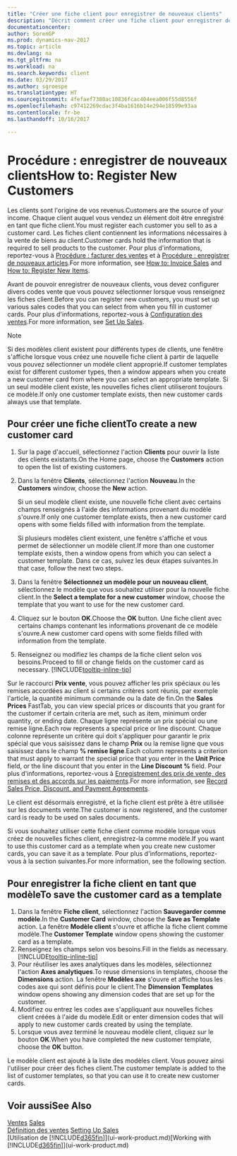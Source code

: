 ```yaml
---
title: "Créer une fiche client pour enregistrer de nouveaux clients"
description: "Décrit comment créer une fiche client pour enregistrer des informations sur chaque nouveau client ou client auquel vous vendez."
documentationcenter: 
author: SorenGP
ms.prod: dynamics-nav-2017
ms.topic: article
ms.devlang: na
ms.tgt_pltfrm: na
ms.workload: na
ms.search.keywords: client
ms.date: 03/29/2017
ms.author: sgroespe
ms.translationtype: HT
ms.sourcegitcommit: 4fefaef7380ac10836fcac404eea006f55d8556f
ms.openlocfilehash: c97412269cdac3f4ba1616b14e294e18599e93aa
ms.contentlocale: fr-be
ms.lasthandoff: 10/16/2017

---
```

# <a name="how-to-register-new-customers"></a><span data-ttu-id="a77ca-103">Procédure : enregistrer de nouveaux clients</span><span class="sxs-lookup"><span data-stu-id="a77ca-103">How to: Register New Customers</span></span>
<span data-ttu-id="a77ca-104">Les clients sont l'origine de vos revenus.</span><span class="sxs-lookup"><span data-stu-id="a77ca-104">Customers are the source of your income.</span></span> <span data-ttu-id="a77ca-105">Chaque client auquel vous vendez un élément doit être enregistré en tant que fiche client.</span><span class="sxs-lookup"><span data-stu-id="a77ca-105">You must register each customer you sell to as a customer card.</span></span> <span data-ttu-id="a77ca-106">Les fiches client contiennent les informations nécessaires à la vente de biens au client.</span><span class="sxs-lookup"><span data-stu-id="a77ca-106">Customer cards hold the information that is required to sell products to the customer.</span></span> <span data-ttu-id="a77ca-107">Pour plus d'informations, reportez-vous à [Procédure : facturer des ventes](sales-how-invoice-sales.md) et à [Procédure : enregistrer de nouveaux articles](inventory-how-register-new-items.md).</span><span class="sxs-lookup"><span data-stu-id="a77ca-107">For more information, see [How to: Invoice Sales](sales-how-invoice-sales.md) and [How to: Register New Items](inventory-how-register-new-items.md).</span></span>  

<span data-ttu-id="a77ca-108">Avant de pouvoir enregistrer de nouveaux clients, vous devez configurer divers codes vente que vous pouvez sélectionner lorsque vous renseignez les fiches client.</span><span class="sxs-lookup"><span data-stu-id="a77ca-108">Before you can register new customers, you must set up various sales codes that you can select from when you fill in customer cards.</span></span> <span data-ttu-id="a77ca-109">Pour plus d'informations, reportez-vous à [Configuration des ventes](sales-setup-sales.md).</span><span class="sxs-lookup"><span data-stu-id="a77ca-109">For more information, see [Set Up Sales](sales-setup-sales.md).</span></span>

> [!NOTE]  
>   <span data-ttu-id="a77ca-110">Si des modèles client existent pour différents types de clients, une fenêtre s'affiche lorsque vous créez une nouvelle fiche client à partir de laquelle vous pouvez sélectionner un modèle client approprié.</span><span class="sxs-lookup"><span data-stu-id="a77ca-110">If customer templates exist for different customer types, then a window appears when you create a new customer card from where you can select an appropriate template.</span></span> <span data-ttu-id="a77ca-111">Si un seul modèle client existe, les nouvelles fiches client utiliseront toujours ce modèle.</span><span class="sxs-lookup"><span data-stu-id="a77ca-111">If only one customer template exists, then new customer cards always use that template.</span></span>

## <a name="to-create-a-new-customer-card"></a><span data-ttu-id="a77ca-112">Pour créer une fiche client</span><span class="sxs-lookup"><span data-stu-id="a77ca-112">To create a new customer card</span></span>
1. <span data-ttu-id="a77ca-113">Sur la page d'accueil, sélectionnez l'action **Clients** pour ouvrir la liste des clients existants.</span><span class="sxs-lookup"><span data-stu-id="a77ca-113">On the Home page, choose the **Customers** action to open the list of existing customers.</span></span>  
2. <span data-ttu-id="a77ca-114">Dans la fenêtre **Clients**, sélectionnez l'action **Nouveau**.</span><span class="sxs-lookup"><span data-stu-id="a77ca-114">In the **Customers** window, choose the **New** action.</span></span>

    <span data-ttu-id="a77ca-115">Si un seul modèle client existe, une nouvelle fiche client avec certains champs renseignés à l'aide des informations provenant du modèle s'ouvre.</span><span class="sxs-lookup"><span data-stu-id="a77ca-115">If only one customer template exists, then a new customer card opens with some fields filled with information from the template.</span></span>

    <span data-ttu-id="a77ca-116">Si plusieurs modèles client existent, une fenêtre s'affiche et vous permet de sélectionner un modèle client.</span><span class="sxs-lookup"><span data-stu-id="a77ca-116">If more than one customer template exists, then a window opens from which you can select a customer template.</span></span> <span data-ttu-id="a77ca-117">Dans ce cas, suivez les deux étapes suivantes.</span><span class="sxs-lookup"><span data-stu-id="a77ca-117">In that case, follow the next two steps.</span></span>
3. <span data-ttu-id="a77ca-118">Dans la fenêtre **Sélectionnez un modèle pour un nouveau client**, sélectionnez le modèle que vous souhaitez utiliser pour la nouvelle fiche client.</span><span class="sxs-lookup"><span data-stu-id="a77ca-118">In the **Select a template for a new customer** window, choose the template that you want to use for the new customer card.</span></span>
4. <span data-ttu-id="a77ca-119">Cliquez sur le bouton **OK**.</span><span class="sxs-lookup"><span data-stu-id="a77ca-119">Choose the **OK** button.</span></span> <span data-ttu-id="a77ca-120">Une fiche client avec certains champs contenant les informations provenant de ce modèle s'ouvre.</span><span class="sxs-lookup"><span data-stu-id="a77ca-120">A new customer card opens with some fields filled with information from the template.</span></span>  
5. <span data-ttu-id="a77ca-121">Renseignez ou modifiez les champs de la fiche client selon vos besoins.</span><span class="sxs-lookup"><span data-stu-id="a77ca-121">Proceed to fill or change fields on the customer card as necessary.</span></span> [!INCLUDE[tooltip-inline-tip](includes/tooltip-inline-tip_md.md)]

<span data-ttu-id="a77ca-122">Sur le raccourci **Prix vente**, vous pouvez afficher les prix spéciaux ou les remises accordées au client si certains critères sont réunis, par exemple l'article, la quantité minimum commande ou la date de fin.</span><span class="sxs-lookup"><span data-stu-id="a77ca-122">On the **Sales Prices** FastTab, you can view special prices or discounts that you grant for the customer if certain criteria are met, such as item, minimum order quantity, or ending date.</span></span> <span data-ttu-id="a77ca-123">Chaque ligne représente un prix spécial ou une remise ligne.</span><span class="sxs-lookup"><span data-stu-id="a77ca-123">Each row represents a special price or line discount.</span></span> <span data-ttu-id="a77ca-124">Chaque colonne représente un critère qui doit s'appliquer pour garantir le prix spécial que vous saisissez dans le champ **Prix** ou la remise ligne que vous saisissez dans le champ **% remise ligne**.</span><span class="sxs-lookup"><span data-stu-id="a77ca-124">Each column represents a criterion that must apply to warrant the special price that you enter in the **Unit Price** field, or the line discount that you enter in the **Line Discount %** field.</span></span> <span data-ttu-id="a77ca-125">Pour plus d'informations, reportez-vous à [Enregistrement des prix de vente, des remises et des accords sur les paiements](sales-how-record-sales-price-discount-payment-agreements.md).</span><span class="sxs-lookup"><span data-stu-id="a77ca-125">For more information, see [Record Sales Price, Discount, and Payment Agreements](sales-how-record-sales-price-discount-payment-agreements.md).</span></span>

<span data-ttu-id="a77ca-126">Le client est désormais enregistré, et la fiche client est prête à être utilisée sur les documents vente.</span><span class="sxs-lookup"><span data-stu-id="a77ca-126">The customer is now registered, and the customer card is ready to be used on sales documents.</span></span>

<span data-ttu-id="a77ca-127">Si vous souhaitez utiliser cette fiche client comme modèle lorsque vous créez de nouvelles fiches client, enregistrez-la comme modèle.</span><span class="sxs-lookup"><span data-stu-id="a77ca-127">If you want to use this customer card as a template when you create new customer cards, you can save it as a template.</span></span> <span data-ttu-id="a77ca-128">Pour plus d'informations, reportez-vous à la section suivantes.</span><span class="sxs-lookup"><span data-stu-id="a77ca-128">For more information, see the following section.</span></span>

## <a name="to-save-the-customer-card-as-a-template"></a><span data-ttu-id="a77ca-129">Pour enregistrer la fiche client en tant que modèle</span><span class="sxs-lookup"><span data-stu-id="a77ca-129">To save the customer card as a template</span></span>
1. <span data-ttu-id="a77ca-130">Dans la fenêtre **Fiche client**, sélectionnez l'action **Sauvegarder comme modèle**.</span><span class="sxs-lookup"><span data-stu-id="a77ca-130">In the **Customer Card** window, choose the **Save as Template** action.</span></span> <span data-ttu-id="a77ca-131">La fenêtre **Modèle client** s'ouvre et affiche la fiche client comme modèle.</span><span class="sxs-lookup"><span data-stu-id="a77ca-131">The **Customer Template** window opens showing the customer card as a template.</span></span>
2. <span data-ttu-id="a77ca-132">Renseignez les champs selon vos besoins.</span><span class="sxs-lookup"><span data-stu-id="a77ca-132">Fill in the fields as necessary.</span></span> [!INCLUDE[tooltip-inline-tip](includes/tooltip-inline-tip_md.md)]
3. <span data-ttu-id="a77ca-133">Pour réutiliser les axes analytiques dans les modèles, sélectionnez l'action **Axes analytiques**.</span><span class="sxs-lookup"><span data-stu-id="a77ca-133">To reuse dimensions in templates, choose the **Dimensions** action.</span></span> <span data-ttu-id="a77ca-134">La fenêtre **Modèles axe** s'ouvre et affiche tous les codes axe qui sont définis pour le client.</span><span class="sxs-lookup"><span data-stu-id="a77ca-134">The **Dimension Templates** window opens showing any dimension codes that are set up for the customer.</span></span>
4. <span data-ttu-id="a77ca-135">Modifiez ou entrez les codes axe s'appliquant aux nouvelles fiches client créées à l'aide du modèle.</span><span class="sxs-lookup"><span data-stu-id="a77ca-135">Edit or enter dimension codes that will apply to new customer cards created by using the template.</span></span>  
5. <span data-ttu-id="a77ca-136">Lorsque vous avez terminé le nouveau modèle client, cliquez sur le bouton **OK**.</span><span class="sxs-lookup"><span data-stu-id="a77ca-136">When you have completed the new customer template, choose the **OK** button.</span></span>

<span data-ttu-id="a77ca-137">Le modèle client est ajouté à la liste des modèles client. Vous pouvez ainsi l'utiliser pour créer des fiches client.</span><span class="sxs-lookup"><span data-stu-id="a77ca-137">The customer template is added to the list of customer templates, so that you can use it to create new customer cards.</span></span>

## <a name="see-also"></a><span data-ttu-id="a77ca-138">Voir aussi</span><span class="sxs-lookup"><span data-stu-id="a77ca-138">See Also</span></span>
<span data-ttu-id="a77ca-139">[Ventes](sales-manage-sales.md)  </span><span class="sxs-lookup"><span data-stu-id="a77ca-139">[Sales](sales-manage-sales.md)  </span></span>  
<span data-ttu-id="a77ca-140">[Définition des ventes](sales-setup-sales.md)  </span><span class="sxs-lookup"><span data-stu-id="a77ca-140">[Setting Up Sales](sales-setup-sales.md)  </span></span>  
<span data-ttu-id="a77ca-141">[Utilisation de [!INCLUDE[d365fin](includes/d365fin_md.md)]](ui-work-product.md)</span><span class="sxs-lookup"><span data-stu-id="a77ca-141">[Working with [!INCLUDE[d365fin](includes/d365fin_md.md)]](ui-work-product.md)</span></span>

